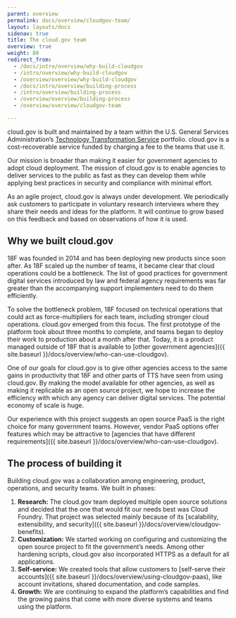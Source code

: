 ```yaml
---
parent: overview
permalink: docs/overview/cloudgov-team/
layout: layouts/docs
sidenav: true
title: The cloud.gov team
overview: true
weight: 80
redirect_from:
  - /docs/intro/overview/why-build-cloudgov
  - /intro/overview/why-build-cloudgov
  - /overview/overview/why-build-cloudgov
  - /docs/intro/overview/building-process
  - /intro/overview/building-process
  - /overview/overview/building-process
  - /overview/overview/cloudgov-team

---
```


cloud.gov is built and maintained by a team within the U.S. General Services Administration’s [Technology Transformation Service](https://www.gsa.gov/about-us/organization/federal-acquisition-service/technology-transformation-services) portfolio. cloud.gov is a cost-recoverable service funded by charging a fee to the teams that use it.

Our mission is broader than making it easier for government agencies to adopt cloud deployment. The mission of cloud.gov is to enable agencies to deliver services to the public as fast as they can develop them while applying best practices in security and compliance with minimal effort.

As an agile project, cloud.gov is always under development. We periodically ask customers to participate in voluntary research interviews where they share their needs and ideas for the platform. It will continue to grow based on this feedback and based on observations of how it is used.

## Why we built cloud.gov

18F was founded in 2014 and has been deploying new products since soon after. As 18F scaled up the number of teams, it became clear that cloud operations could be a bottleneck. The list of good practices for government digital services introduced by law and federal agency requirements was far greater than the accompanying support implementers need to do them efficiently.

To solve the bottleneck problem, 18F focused on technical operations that could act as force-multipliers for each team, including stronger cloud operations. cloud.gov emerged from this focus. The first prototype of the platform took about three months to complete, and teams began to deploy their work to production about a month after that. Today, it is a product managed outside of 18F that is available to [other government agencies]({{ site.baseurl }}/docs/overview/who-can-use-cloudgov).

One of our goals for cloud.gov is to give other agencies access to the same gains in productivity that 18F and other parts of TTS have seen from using cloud.gov. By making the model available for other agencies, as well as making it replicable as an open source project, we hope to increase the efficiency with which any agency can deliver digital services. The potential economy of scale is huge.

Our experience with this project suggests an open source PaaS is the right choice for many government teams. However, vendor PaaS options offer features which may be attractive to [agencies that have different requirements]({{ site.baseurl }}/docs/overview/who-can-use-cloudgov).

## The process of building it

Building cloud.gov was a collaboration among engineering, product, operations, and security teams. We built in phases:

1. **Research:** The cloud.gov team deployed multiple open source solutions and decided that the one that would fit our needs best was Cloud Foundry. That project was selected mainly because of its [scalability, extensibility, and security]({{ site.baseurl }}/docs/overview/cloudgov-benefits).
1. **Customization:** We started working on configuring and customizing the open source project to fit the government’s needs. Among other hardening scripts, cloud.gov also incorporated HTTPS as a default for all applications.
1. **Self-service:** We created tools that allow customers to [self-serve their accounts]({{ site.baseurl }}/docs/overview/using-cloudgov-paas), like account invitations, shared documentation, and code samples.
1. **Growth:** We are continuing to expand the platform’s capabilities and find the growing pains that come with more diverse systems and teams using the platform.
